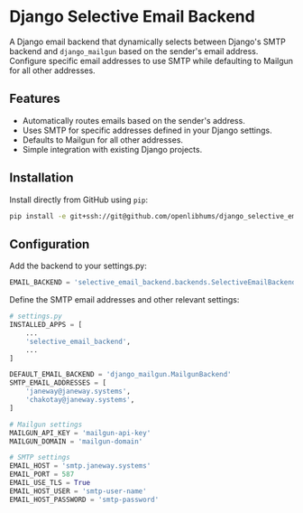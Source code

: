 # Django Selective Email Backend

A Django email backend that dynamically selects between Django's SMTP backend and `django_mailgun` based on the sender's email address. Configure specific email addresses to use SMTP while defaulting to Mailgun for all other addresses.

## Features
- Automatically routes emails based on the sender's address.
- Uses SMTP for specific addresses defined in your Django settings.
- Defaults to Mailgun for all other addresses.
- Simple integration with existing Django projects.

## Installation

Install directly from GitHub using `pip`:

```bash
pip install -e git+ssh://git@github.com/openlibhums/django_selective_email_backend@36e642fe1db345e5126f0f4fe09bb83b76d79923#egg=django-selective-email-backend
```

## Configuration

Add the backend to your settings.py:

```python
EMAIL_BACKEND = 'selective_email_backend.backends.SelectiveEmailBackend'
```

Define the SMTP email addresses and other relevant settings:


```python
# settings.py
INSTALLED_APPS = [
    ...
    'selective_email_backend',
    ...
]

DEFAULT_EMAIL_BACKEND = 'django_mailgun.MailgunBackend'
SMTP_EMAIL_ADDRESSES = [
    'janeway@janeway.systems',
    'chakotay@janeway.systems',
]

# Mailgun settings
MAILGUN_API_KEY = 'mailgun-api-key'
MAILGUN_DOMAIN = 'mailgun-domain'

# SMTP settings
EMAIL_HOST = 'smtp.janeway.systems'
EMAIL_PORT = 587
EMAIL_USE_TLS = True
EMAIL_HOST_USER = 'smtp-user-name'
EMAIL_HOST_PASSWORD = 'smtp-password'

```